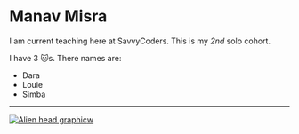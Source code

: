 # Manav Misra

I am current teaching here at SavvyCoders. This is my *2nd* solo cohort.

I have 3 🐱s. There names are:

- Dara
- Louie
- Simba

---

[![Alien head graphic ](https://avatars0.githubusercontent.com/u/3387791?s=460&v=4)w](https://github.com/manavm1990)


